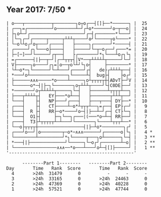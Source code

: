 Year 2017: 7/50 *
------------------------------------------------------------
    | o───┬──────────┬────────┐o┬o┌──┤[]├──*──────┐ |  25 
    | ┌──┐=┌─────────┘o───────┴─┘┌┴o*──────┘o─┬──o│ |  24 
    | ├┐o┴─┘┌────────────────────┘┌─┤┌───────*└───┘ |  23 
    | │└─┐┌─┘┌─────┬─────┬┴┴┴┬────┘o┘└─────┬o└────* |  22 
    | └─o└┴o┌┘o┬───┘┌────┤   ├─────┐┌──────┘*─────┤ |  21 
    | ┌─────┘┌┐└───o├────┤   ├─────┘└─┬─o┌──┘┌───*= |  20 
    | ├─[─]──┘└─────┘┌┬──┤   ├┌───────┘*┐└───┴o┌┐└┐ |  19 
    | =┌──────┤|├──┬─┘│┌─┴┬┬┬┤│V*──┬┴┴┴┴┴┬─────┘└─┘ |  18 
    | V├─────┐o────┘┌┐=│o──┬o└┴┘└┐o┤     ├────────* |  17 
    | └┴─o*─┐└──────┘└─┴───┘┌────┘┌┤   de├┌┴┴┴┴┬──┤ |  16 
    | *───┘o┴──────────────┐└─────┴┤  bug├┤    ├o┌┘ |  15 
    | ├──────∧∧∧─────*o────┴─────┐o┴┬┬┬┬┬┼┤ADvT├─┘V |  14 
    | └──────o*─┤|├─┐└───────┐o┬┴┴┴┬────┘└┤C0DE├──┘ |  13 
    | *───────┘o┬┴┴┴┴┴┬─────┐└─┤   ├──────┴┬┬┬┬┴──┐ |  12 
    | ├───┬┴┴┴┴┬┤   EY├───*o┴──┤   ├───────┬┴┴┴┬──┘ |  11 
    | └───┤    ├┤   NP├───┘┌───┤   ├───┬───┤ DY├──* |  10 
    | ┌───┤    ├┤   CT├────┴─o*┴┬┬┬┴──┐=┌──┤ EP├┌─┘ |   9 
    | ├───┤  R ├┤   RR├─o*────┘o─┤|├──┴─┘┌─┤ CT├└─┐ |   8 
    | └───┤  O1├┤     ├─┐└──┐┌───|(───*o─┴─┤ RR├──┘ |   7 
    | ┌───┤  T3├┴┬┬┬┬┬┴─┴───┘└───────┐└────┴┬┬┬┴──* |   6 
    | └──o├┬┬┬┬┼─────────────────┤|├─┴o*────────┐┌┘ |   5 
    | ┌───┘o──┘│o────────┬─o*─∧∧∧──────┘┌──────o│└┐ |   4 *
    | └────────┴─────────┘*┐└─────┬───┐o┴──────┐└─┤ |   3 **
    | *───┤|├─────────────┘└─────┐└─o┌┘┌───────┴─o│ |   2 **
    | └────────────────∧∧∧──*o───┴───┘o┴─┤[]├─────┘ |   1 **
    '-----------------------------------------------'       

          --------Part 1--------   --------Part 2--------
    Day       Time   Rank  Score       Time   Rank  Score
      4       >24h  31479      0          -      -      -
      3       >24h  33165      0       >24h  24463      0
      2       >24h  47369      0       >24h  40228      0
      1       >24h  57521      0       >24h  47744      0
